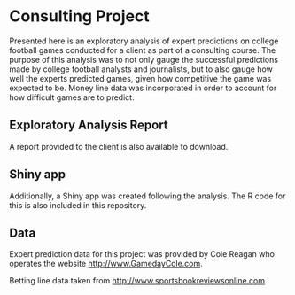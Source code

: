 # Consulting Project
Presented here is an exploratory analysis of expert predictions on college football games conducted for a client as part of a consulting course. The purpose of this analysis was to not only gauge the successful predictions made by college football analysts and journalists, but to also gauge how well the experts predicted games, given how competitive the game was expected to be.  Money line data was incorporated in order to account for how difficult games are to predict.

## Exploratory Analysis Report
A report provided to the client is also available to download.

## Shiny app
Additionally, a Shiny app was created following the analysis.  The R code for this is also included in this repository.

## Data
Expert prediction data for this project was provided by Cole Reagan who operates the website <http://www.GamedayCole.com>.

Betting line data taken from <http://www.sportsbookreviewsonline.com>.
